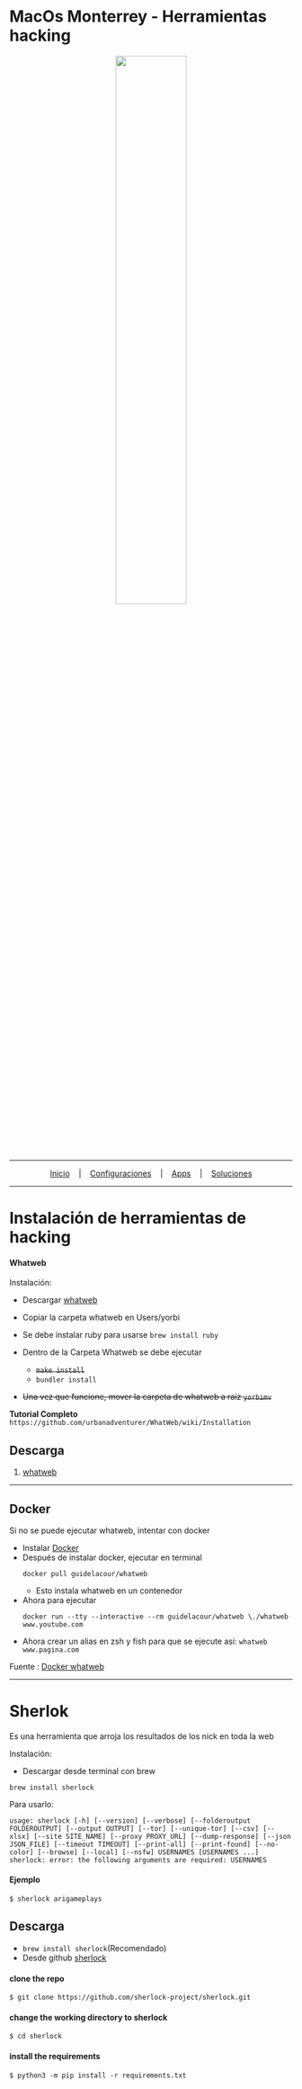 # MacOs Monterrey - Herramientas hacking

<p align="center">
<img width="50%" height="50%" src="https://images-wixmp-ed30a86b8c4ca887773594c2.wixmp.com/f/245f4571-14d4-4069-90a7-259b2971229f/del3rk1-177dea3e-01d6-4c32-bcfd-8927b7bc8364.png/v1/fill/w_894,h_894/macos_monterey_logo_by_protheme_del3rk1-pre.png?token=eyJ0eXAiOiJKV1QiLCJhbGciOiJIUzI1NiJ9.eyJzdWIiOiJ1cm46YXBwOjdlMGQxODg5ODIyNjQzNzNhNWYwZDQxNWVhMGQyNmUwIiwiaXNzIjoidXJuOmFwcDo3ZTBkMTg4OTgyMjY0MzczYTVmMGQ0MTVlYTBkMjZlMCIsIm9iaiI6W1t7ImhlaWdodCI6Ijw9MTQxNCIsInBhdGgiOiJcL2ZcLzI0NWY0NTcxLTE0ZDQtNDA2OS05MGE3LTI1OWIyOTcxMjI5ZlwvZGVsM3JrMS0xNzdkZWEzZS0wMWQ2LTRjMzItYmNmZC04OTI3YjdiYzgzNjQucG5nIiwid2lkdGgiOiI8PTE0MTUifV1dLCJhdWQiOlsidXJuOnNlcnZpY2U6aW1hZ2Uub3BlcmF0aW9ucyJdfQ.zIDzzMJ61pgO0SZB6ZHXAiqpfYh9um24O5LScO5a3pE"/>
</a>
</p>

---

<p align="center">
  <a href="https://github.com/yorbimv/macos">Inicio</a>
  &nbsp;&nbsp;&nbsp;|&nbsp;&nbsp;&nbsp;
  <a href="https://github.com/yorbimv/macos/tree/main/Configuraciones">Configuraciones</a>
  &nbsp;&nbsp;&nbsp;|&nbsp;&nbsp;&nbsp;
  <a href="https://github.com/yorbimv/macos/tree/main/Apps">Apps</a>
  &nbsp;&nbsp;&nbsp;|&nbsp;&nbsp;&nbsp;
  <a href="https://github.com/yorbimv/macos/tree/main/Soluciones">Soluciones</a>
</p>

---

# Instalación de herramientas de hacking

#### Whatweb

Instalación:

- Descargar [whatweb](https://github.com/urbanadventurer/WhatWeb)
- Copiar la carpeta whatweb en Users/yorbi
- Se debe instalar ruby para usarse
  `brew install ruby`
- Dentro de la Carpeta Whatweb se debe ejecutar

  - ~~`make install`~~
  - `bundler install  `

- ~~Una vez que funcione, mover la carpeta de whatweb a raiz `yorbimv`~~

**Tutorial Completo**
`https://github.com/urbanadventurer/WhatWeb/wiki/Installation`

## Descarga

1. [whatweb](https://github.com/urbanadventurer/WhatWeb)

---

## Docker

Si no se puede ejecutar whatweb, intentar con docker

- Instalar [Docker](https://docs.docker.com/desktop/mac/install/)
- Después de instalar docker, ejecutar en terminal
  ```
  docker pull guidelacour/whatweb
  ```
  - Esto instala whatweb en un contenedor
- Ahora para ejecutar
  ```
  docker run --tty --interactive --rm guidelacour/whatweb \./whatweb www.youtube.com
  ```
- Ahora crear un alias en zsh y fish para que se ejecute así:
  `whatweb www.pagina.com `

Fuente : [Docker whatweb](https://hub.docker.com/r/guidelacour/whatweb/)

---

# Sherlok

Es una herramienta que arroja los resultados de los nick en toda la web

Instalación:

- Descargar desde terminal con brew

`brew install sherlock`

Para usarlo:

`usage: sherlock [-h] [--version] [--verbose] [--folderoutput FOLDEROUTPUT] [--output OUTPUT] [--tor] [--unique-tor] [--csv] [--xlsx] [--site SITE_NAME] [--proxy PROXY_URL]
                [--dump-response] [--json JSON_FILE] [--timeout TIMEOUT] [--print-all] [--print-found] [--no-color] [--browse] [--local] [--nsfw]
                USERNAMES [USERNAMES ...]
sherlock: error: the following arguments are required: USERNAMES`

#### Ejemplo

`$ sherlock arigameplays`

## Descarga

- `brew install sherlock`(Recomendado)
- Desde github [sherlock](https://github.com/sherlock-project/sherlock)

#### clone the repo

`$ git clone https://github.com/sherlock-project/sherlock.git`

#### change the working directory to sherlock

`$ cd sherlock`

#### install the requirements

`$ python3 -m pip install -r requirements.txt`
